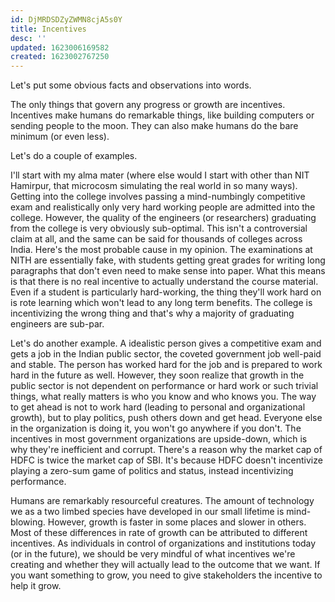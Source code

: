```yaml
---
id: DjMRDSDZyZWMN8cjA5s0Y
title: Incentives
desc: ''
updated: 1623006169582
created: 1623002767250
---
```


Let's put some obvious facts and observations into words.

The only things that govern any progress or growth are incentives.
Incentives make humans do remarkable things, like building computers
or sending people to the moon. They can also make humans
do the bare minimum (or even less).

Let's do a couple of examples.

I'll start with my alma mater (where else would I start with other than NIT Hamirpur,
that microcosm simulating the real world in so many ways). Getting into the college
involves passing a mind-numbingly competitive exam and realistically only very
hard working people are admitted into the college. However, the quality of the engineers (or researchers)
graduating from the college is very obviously sub-optimal. This isn't a controversial
claim at all, and the same can be said for thousands of colleges across India.
Here's the most probable cause in my opinion. The examinations at NITH are essentially fake,
with students getting great grades for writing long paragraphs that don't even need
to make sense into paper. What this means is that there is no real incentive to
actually understand the course material. Even if a student is particularly
hard-working, the thing they'll work hard on is rote learning which won't lead
to any long term benefits. The college is incentivizing the wrong thing
and that's why a majority of graduating engineers are sub-par.

Let's do another example. A idealistic person gives a competitive exam and gets
a job in the Indian public sector, the coveted government job well-paid and stable.
The person has worked hard for the job and is prepared to work hard in the future as
well. However, they soon realize that growth in the public sector is not dependent on
performance or hard work or such trivial things, what really matters is who you know
and who knows you. The way to get ahead is not to work hard (leading to personal
and organizational growth), but to play politics, push others down and get head.
Everyone else in the organization is doing it, you won't go anywhere if you don't.
The incentives in most government organizations are upside-down, which is why
they're inefficient and corrupt. There's a reason why the market cap of HDFC is
twice the market cap of SBI. It's because HDFC doesn't incentivize playing a zero-sum
game of politics and status, instead incentivizing performance.

Humans are remarkably resourceful creatures. The amount of technology
we as a two limbed species have developed in our small lifetime is mind-blowing.
However, growth is faster in some places and slower in others. Most of these
differences in rate of growth can be attributed to different incentives. As individuals
in control of organizations and institutions today (or in the future), we should
be very mindful of what incentives we're creating and whether they will actually lead
to the outcome that we want. If you want something to grow, you need to give stakeholders
the incentive to help it grow.
